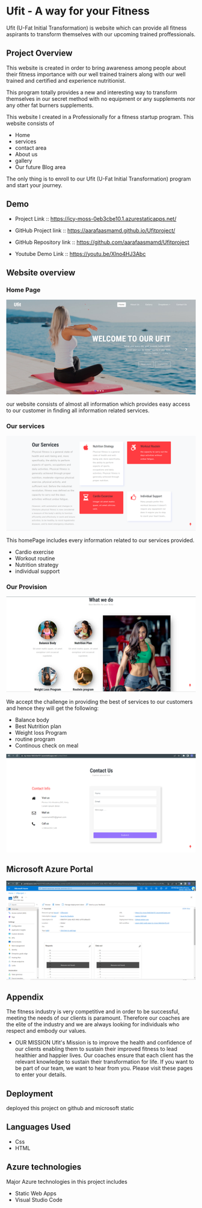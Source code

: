 
# Ufit - A way for your Fitness     

Ufit (U-Fat Initial Transformation) is website which can provide all fitness 
aspirants to transform themselves with our upcoming trained proffessionals.


## Project Overview

This website is created in order to bring awareness among people about their fitness importance
with our well trained trainers along with our well trained and certified and
experience nutritionist.

This program totally provides a new and interesting way to transform themselves
in our secret method with no equipment or any supplements nor any other fat burners
supplements. 

This website I created in a Professionally for a fitness startup program.
This website consists of 
* Home
* services
* contact area
* About us
* gallery
* Our future Blog area

The only thing is to enroll to our Ufit (U-Fat Initial Transformation) program and start 
your journey.

## Demo

* Project Link :: https://icy-moss-0eb3cbe10.1.azurestaticapps.net/

* GitHub Project link :: https://aarafaasmamd.github.io/Ufitproject/

* GitHub Repository link :: https://github.com/aarafaasmamd/Ufitproject

* Youtube Demo Link :: https://youtu.be/Xlno4HJ3Abc


## Website overview

### Home Page
![Website CoverPage overview](https://github.com/aarafaasmamd/screenshots/blob/master/ufit%201.png?raw=true)

our website consists of almost all information which provides easy 
access to our customer in finding all information related services.
### Our services
![Websiteservice page](https://github.com/aarafaasmamd/screenshots/blob/master/ufit%205.png?raw=true)

This homePage includes every information related to our services provided.
* Cardio exercise
* Workout routine
* Nutrition strategy
* individual support

### Our Provision
![What we do](https://github.com/aarafaasmamd/screenshots/blob/master/ufit%202.png?raw=true) 

We accept the challenge in providing the best of services to our customers
and hence they will get the following:
* Balance body
* Best Nutrition plan
* Weight loss Program
* routine program
* Continous check on meal 

![Ms Azure Webpage](https://github.com/aarafaasmamd/Ufitproject/blob/master/images/website%20contact%20Us%20.png?raw=true)

## Microsoft Azure Portal 

![Ms Azure Webpage](https://github.com/aarafaasmamd/Ufitproject/blob/master/ms%20azure%20webapage.png?raw=true)


## Appendix

The fitness industry is very competitive and in order to be successful, meeting the needs of our clients is paramount. Therefore our coaches are the elite of the industry and we are always looking for individuals who respect and embody our values.

* OUR MISSION 
Ufit's Mission is to improve the health and confidence of our clients enabling them to sustain their improved fitness to lead healthier and happier lives.
Our coaches ensure that each client has the relevant knowledge to sustain their transformation for life. If you want to be part of our team, we want to hear from you. Please visit these pages to enter your details.


## Deployment

deployed this project on github and microsoft static


## Languages Used

* Css 
* HTML


## Azure technologies 

Major Azure technologies in this project includes
* Static Web Apps
* Visual Studio Code
